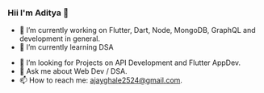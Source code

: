 ### Hii I'm Aditya 👋 ###

- 🔭 I’m currently working on Flutter, Dart, Node, MongoDB, GraphQL and development in general.
- 🌱 I’m currently learning DSA
<!-- - 👯 I’m looking to collaborate on ... -->
- 🤔 I’m looking for Projects on API Development and Flutter AppDev.
- 💬 Ask me about Web Dev / DSA.
- 📫 How to reach me: ajayghale2524@gmail.com.

<!-- - ⚡ Fun fact: -->

